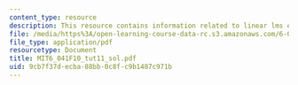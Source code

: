 ```yaml
---
content_type: resource
description: This resource contains information related to linear lms estimator.
file: /media/https%3A/open-learning-course-data-rc.s3.amazonaws.com/6-041-probabilistic-systems-analysis-and-applied-probability-fall-2010/9cb7f37decba88bb0c8fc9b1487c971b_MIT6_041F10_tut11_sol.pdf
file_type: application/pdf
resourcetype: Document
title: MIT6_041F10_tut11_sol.pdf
uid: 9cb7f37d-ecba-88bb-0c8f-c9b1487c971b
---
```


